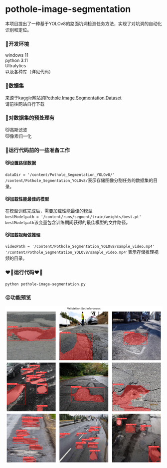 # pothole-image-segmentation
本项目提出了一种基于YOLOv8的路面坑洞检测任务方法，实现了对坑洞的自动化识别和定位。

### :hear_no_evil:开发环境
windows 11  
python 3.11  
Ultralytics  
以及各种库（详见代码）  


### :see_no_evil:数据集
来源于kaggle网站的[Pothole Image Segmentation Dataset](https://www.kaggle.com/datasets/farzadnekouei/pothole-image-segmentation-dataset)  
请前往网站自行下载

### :speak_no_evil:对数据集的预处理有
:smirk_cat:高斯滤波  
:smirk_cat:像素归一化

### :hear_no_evil:运行代码前的一些准备工作
#### :smirk_cat:设置路径数据
` dataDir = '/content/Pothole_Segmentation_YOLOv8/' `  
`/content/Pothole_Segmentation_YOLOv8/`表示存储图像分割任务的数据集的目录。  
#### :smirk_cat:加载性能最佳的模型
在模型训练完成后，需要加载性能最佳的模型  
` bestModelpath = '/content/runs/segment/train/weights/best.pt' `  
`bestModelpath`该变量包含训练期间获得的最佳模型的文件路径。  
#### :smirk_cat:加载视频做推理
` videoPath = '/content/Pothole_Segmentation_YOLOv8/sample_video.mp4' `  
`'/content/Pothole_Segmentation_YOLOv8/sample_video.mp4'`表示存储推理视频的目录。  
### :heart_on_fire:运行代码:heart_on_fire:
`python pothole-image-segmentation.py`  
### :open_mouth:功能预览
![效果图片](output.png)
